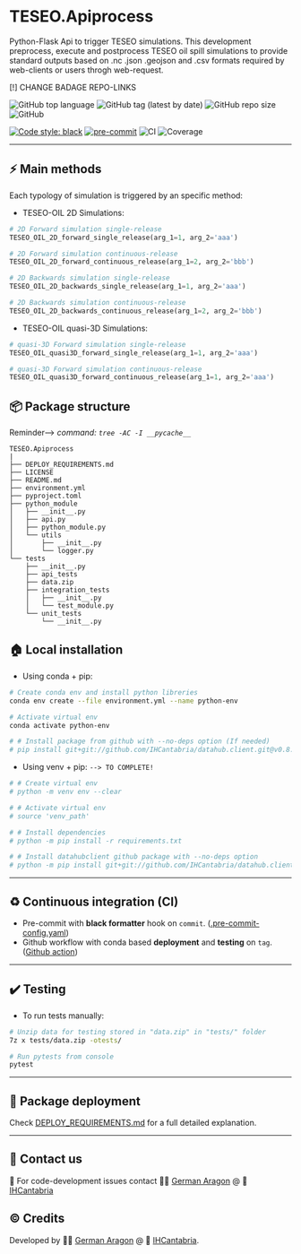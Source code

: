 
# TESEO.Apiprocess
Python-Flask Api to trigger TESEO simulations. This development preprocess, execute and postprocess TESEO oil spill simulations to provide standard outputs based on .nc .json .geojson and .csv formats required by web-clients or users throgh web-request.

[!] CHANGE BADAGE REPO-LINKS

![GitHub top language](https://img.shields.io/github/languages/top/aragong/Python-Flask-skeleton?style=plastic)
![GitHub tag (latest by date)](https://img.shields.io/github/v/tag/aragong/Python-Flask-skeleton?label=latest%20tag&style=plastic)
![GitHub repo size](https://img.shields.io/github/repo-size/aragong/Python-Flask-skeleton?style=plastic)
![GitHub](https://img.shields.io/github/license/aragong/Python-Flask-skeleton?style=plastic)

[![Code style: black](https://img.shields.io/badge/code%20style-black-000000.svg)](https://github.com/psf/black)
[![pre-commit](https://img.shields.io/badge/pre--commit-enabled-brightgreen?logo=pre-commit&logoColor=white)](https://github.com/aragong/Python-Flask-skeleton)
![CI](https://github.com/aragong/Python-Flask-skeleton/actions/workflows/main.yml/badge.svg)
![Coverage](coverage.svg)

---
## :zap: Main methods
Each typology of simulation is triggered by an specific method:

* TESEO-OIL 2D Simulations:
```python
# 2D Forward simulation single-release
TESEO_OIL_2D_forward_single_release(arg_1=1, arg_2='aaa')

# 2D Forward simulation continuous-release
TESEO_OIL_2D_forward_continuous_release(arg_1=2, arg_2='bbb')

# 2D Backwards simulation single-release
TESEO_OIL_2D_backwards_single_release(arg_1=1, arg_2='aaa')

# 2D Backwards simulation continuous-release
TESEO_OIL_2D_backwards_continuous_release(arg_1=2, arg_2='bbb')
```

* TESEO-OIL quasi-3D Simulations:
```python
# quasi-3D Forward simulation single-release
TESEO_OIL_quasi3D_forward_single_release(arg_1=1, arg_2='aaa')

# quasi-3D Forward simulation continuous-release
TESEO_OIL_quasi3D_forward_continuous_release(arg_1=1, arg_2='aaa')
```

## :package: Package structure
Reminder--> *command: `tree -AC -I __pycache__`*
````
TESEO.Apiprocess
|
├── DEPLOY_REQUIREMENTS.md
├── LICENSE
├── README.md
├── environment.yml
├── pyproject.toml
├── python_module
│   ├── __init__.py
│   ├── api.py
│   ├── python_module.py
│   └── utils
│       ├── __init__.py
│       └── logger.py
└── tests
    ├── __init__.py
    ├── api_tests
    ├── data.zip
    ├── integration_tests
    │   ├── __init__.py
    │   └── test_module.py
    └── unit_tests
        └── __init__.py
````
## :house: Local installation
* Using conda + pip:
```bash
# Create conda env and install python libreries
conda env create --file environment.yml --name python-env

# Activate virtual env
conda activate python-env

# # Install package from github with --no-deps option (If needed)
# pip install git+git://github.com/IHCantabria/datahub.client.git@v0.8.6#egg=datahubClient --no-deps

```

* Using venv + pip:  `--> TO COMPLETE!`
```bash
# # Create virtual env
# python -m venv env --clear

# # Activate virtual env
# source 'venv_path'

# # Install dependencies
# python -m pip install -r requirements.txt

# # Install datahubclient github package with --no-deps option
# python -m pip install git+git://github.com/IHCantabria/datahub.client.git@v0.8.6#egg=datahubClient --no-deps
```
---
## :recycle: Continuous integration (CI)

* Pre-commit with **black formatter** hook on `commit`. ([.pre-commit-config.yaml](https://github.com/IHCantabria/TESEO.Apiprocess/blob/main/.pre-commit-config.yaml))
* Github workflow with conda based **deployment** and **testing** on `tag`. ([Github action](https://github.com/IHCantabria/TESEO.Apiprocess/blob/main/.github/workflows/main.yml))


---
## :heavy_check_mark: Testing
* To run tests manually:
```bash
# Unzip data for testing stored in "data.zip" in "tests/" folder
7z x tests/data.zip -otests/ 

# Run pytests from console
pytest
```
---

## :rocket: Package deployment
Check [DEPLOY_REQUIREMENTS.md](https://github.com/IHCantabria/SICMA.Process.OperationalController/blob/main/DEPLOY_REQUIREMENTS.md) for a full detailed explanation.

---
## :incoming_envelope: Contact us
:snake: For code-development issues contact :man_technologist: [German Aragon](https://ihcantabria.com/en/directorio-personal/investigador/german-aragon/) @ :office: [IHCantabria](https://github.com/IHCantabria)

## :copyright: Credits
Developed by :man_technologist: [German Aragon](https://ihcantabria.com/en/directorio-personal/investigador/german-aragon/) @ :office: [IHCantabria](https://github.com/IHCantabria).

